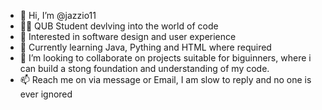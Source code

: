 - 👋 Hi, I’m @jazzio11
- 👨‍🎓 QUB Student devlving into the world of code 
- 👀 Interested in software design and user experience 
- 🌱 Currently learning Java, Pything and HTML where required 
- 💞️ I’m looking to collaborate on projects suitable for biguinners, where i can build a stong foundation and understanding of my code.
- 📫 Reach me on via message or Email, I am slow to reply and no one is ever ignored


